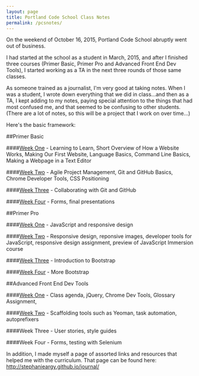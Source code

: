 ```yaml
---
layout: page
title: Portland Code School Class Notes
permalink: /pcsnotes/
---
```


On the weekend of October 16, 2015, Portland Code School abruptly went out of business.

I had started at the school as a student in March, 2015, and after I finished three courses (Primer Basic, Primer Pro and Advanced Front End Dev Tools), I started working as a TA in the next three rounds of those same classes.

As someone trained as a journalist, I'm very good at taking notes. When I was a student, I wrote down everything that we did in class...and then as a TA, I kept adding to my notes, paying special attention to the things that had most confused me, and that seemed to be confusing to other students. (There are a lot of notes, so this will be a project that I work on over time...)

Here's the basic framework: 

##Primer Basic

####<a href="../pcsnotes_c1_w1/">Week One</a> - Learning to Learn, Short Overview of How a Website Works, Making Our First Website, Language Basics, Command Line Basics, Making a Webpage in a Text Editor

####<a href="../pcsnotes_c1_w2/">Week Two</a> - Agile Project Management, Git and GitHub Basics, Chrome Developer Tools, CSS Positioning

####<a href="../pcsnotes_c1_w3/">Week Three</a> - Collaborating with Git and GitHub

####<a href="../pcsnotes_c1_w4/">Week Four</a> - Forms, final presentations

##Primer Pro

####<a href="../pcsnotes_c2_w1/">Week One</a> - JavaScript and responsive design

####<a href="../pcsnotes_c2_w2/">Week Two</a> - Responsive design, reponsive images, developer tools for JavaScript, responsive design assignment, preview of JavaScript Immersion course

####<a href="../pcsnotes_c2_w3/">Week Three</a> - Introduction to Bootstrap

####<a href="../pcsnotes_c2_w4/">Week Four</a> - More Bootstrap

##Advanced Front End Dev Tools

####<a href="../pcsnotes_c3_w1/">Week One</a> - Class agenda, jQuery, Chrome Dev Tools, Glossary Assignment, 

####<a href="../pcsnotes_c3_w2">Week Two</a> - Scaffolding tools such as Yeoman, task automation, autoprefixers

####Week Three - User stories, style guides

####Week Four - Forms, testing with Selenium

In addition, I made myself a page of assorted links and resources that helped me with the curriculum. That page can be found here:   http://stephanieargy.github.io/journal/